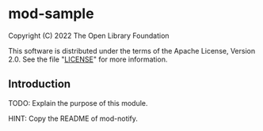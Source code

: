 # mod-sample

Copyright (C) 2022 The Open Library Foundation

This software is distributed under the terms of the Apache License, Version 2.0.
See the file "[LICENSE](LICENSE)" for more information.

## Introduction

TODO: Explain the purpose of this module.

HINT: Copy the README of mod-notify.
